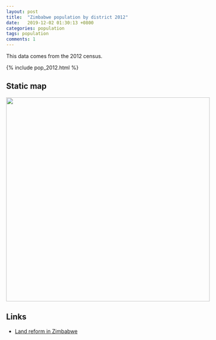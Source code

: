```yaml
---
layout: post
title:  "Zimbabwe population by district 2012"
date:   2019-12-02 01:30:13 +0800
categories: population
tags: population
comments: 1
---
```


This data comes from the 2012 census.

{% include pop_2012.html %}

## Static map

<div style="width: 600px;">
 <a href="{{site.baseurl}}/img/zim_district_pop2012.png"> <img src="{{site.baseurl}}/img/zim_district_pop2012.png" width="550px"></a>
</div>

## Links

* [Land reform in Zimbabwe](https://en.wikipedia.org/wiki/Land_reform_in_Zimbabwe)
